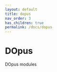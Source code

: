 ```yaml
---
layout: default
title: dopus
nav_order: 3
has_children: true
permalink: /docs/dopus
---
```


# DOpus

DOpus modules